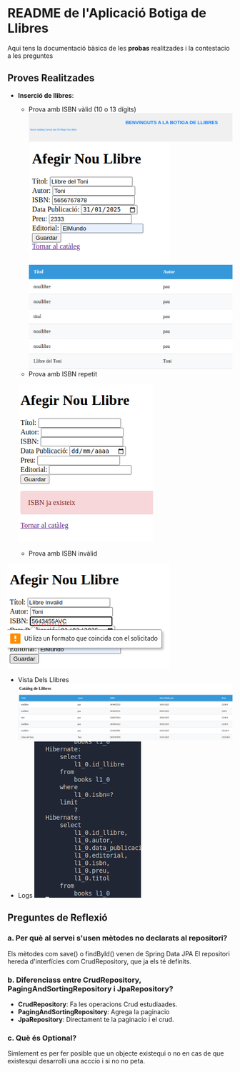 # README de l'Aplicació Botiga de Llibres 

Aqui tens la documentació bàsica de les **probas** realitzades i la contestacio a les preguntes

## Proves Realitzades  
- **Inserció de llibres**:  
  - Prova amb ISBN vàlid (10 o 13 dígits)
![alt text](image.png)
![alt text](image-1.png)
![alt text](image-3.png)
  - Prova amb ISBN repetit

  ![alt text](image-4.png)
  - Prova amb ISBN invàlid

![alt text](image-5.png)
  - Vista Dels Llibres
  ![alt text](image-6.png)
  - Logs
  ![alt text](image-7.png)

## Preguntes de Reflexió  

### a. Per què al servei s'usen mètodes no declarats al repositori?
Els mètodes com save() o findById() venen de Spring Data JPA El repositori hereda d'interfícies com CrudRepository, que ja els té definits.

### b. Diferenciass entre CrudRepository, PagingAndSortingRepository i JpaRepository?  
- **CrudRepository**: Fa les operacions Crud estudiaades.
- **PagingAndSortingRepository**: Agrega la paginacio
- **JpaRepository**: Directament te la paginacio i el crud.

### c. Què és Optional<Classe>?  
Simlement es per fer posible que un objecte existequi o no en cas de que existesqui desarrolli una acccio i si no no peta.
